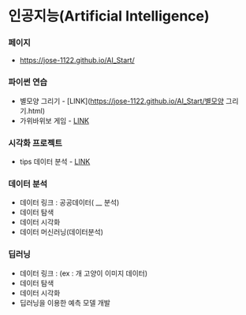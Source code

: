 # 인공지능(Artificial Intelligence)

### 페이지
  * https://jose-1122.github.io/AI_Start/

### 파이썬 연습
  * 별모양 그리기 - [LINK](https://jose-1122.github.io/AI_Start/별모양 그리기.html)
  * 가위바위보 게임 - [LINK](https://jose-1122.github.io/AI_Start/RockPaperScissors.html)

### 시각화 프로젝트
  * tips 데이터 분석 - [LINK](https://jose-1122.github.io/AI_Start/FirstStep_DataVis01.html)
  
### 데이터 분석
  * 데이터 링크 : 공공데이터( __ 분석)
  * 데이터 탐색
  * 데이터 시각화
  * 데이터 머신러닝(데이터분석)

### 딥러닝
  * 데이터 링크 : (ex : 개 고양이 이미지 데이터)
  * 데이터 탐색 
  * 데이터 시각화 
  * 딥러닝을 이용한 예측 모델 개발
